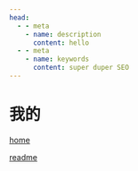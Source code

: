 ```yaml
---
head:
  - - meta
    - name: description
      content: hello
  - - meta
    - name: keywords
      content: super duper SEO
---
```


# 我的

[home](../#hello)

[readme](./README)

<script setup>
  import { useSidebar } from 'vitepress/theme'

  const { hasSidebar } = useSidebar()
</script>
